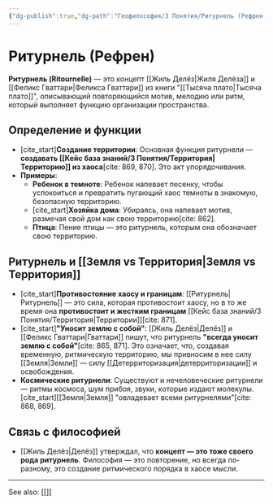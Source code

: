 ```yaml
---
{"dg-publish":true,"dg-path":"Геофилософия/3 Понятия/Ритурнель (Рефрен)","permalink":"/geofilosofiya/3-ponyatiya/riturnel-refren/"}
---
```


# Ритурнель (Рефрен)

**Ритурнель (Ritournelle)** — это концепт [[Жиль Делёз\|Жиля Делёза]] и [[Феликс Гваттари\|Феликса Гваттари]] из книги "[[Тысяча плато\|Тысяча плато]]", описывающий повторяющийся мотив, мелодию или ритм, который выполняет функцию организации пространства.

## Определение и функции
- [cite_start]**Создание территории**: Основная функция ритурнели — **создавать [[Кейс база знаний/3 Понятия/Территория\|Территорию]] из хаоса**[cite: 869, 870]. Это акт упорядочивания.
- **Примеры**:
    - **Ребенок в темноте**: Ребенок напевает песенку, чтобы успокоиться и превратить пугающий хаос темноты в знакомую, безопасную территорию.
    - [cite_start]**Хозяйка дома**: Убираясь, она напевает мотив, размечая свой дом как свою территорию[cite: 862].
    - **Птица**: Пение птицы — это ритурнель, которым она обозначает свою территорию.

## Ритурнель и [[Земля vs Территория\|Земля vs Территория]]
- [cite_start]**Противостояние хаосу и границам**: [[Ритурнель\|Ритурнель]] — это сила, которая противостоит хаосу, но в то же время она **противостоит и жестким границам** [[Кейс база знаний/3 Понятия/Территория\|Территории]][cite: 871].
- [cite_start]**"Уносит землю с собой"**: [[Жиль Делёз\|Делёз]] и [[Феликс Гваттари\|Гваттари]] пишут, что ритурнель **"всегда уносит землю с собой"**[cite: 865, 871]. Это означает, что, создавая временную, ритмическую территорию, мы привносим в нее силу [[Земля\|Земли]] — силу [[Детерриторизация\|детерриторизации]] и освобождения.
- **Космические ритурнели**: Существуют и нечеловеческие ритурнели — ритмы космоса, шум прибоя, звуки, которые издают молекулы. [cite_start][[Земля\|Земля]] "овладевает всеми ритурнелями"[cite: 868, 869].

## Связь с философией
- [[Жиль Делёз\|Делёз]] утверждал, что **концепт — это тоже своего рода ритурнель**. Философия — это повторение, но всегда по-разному, это создание ритмического порядка в хаосе мысли.






---
See also:
[[]]
